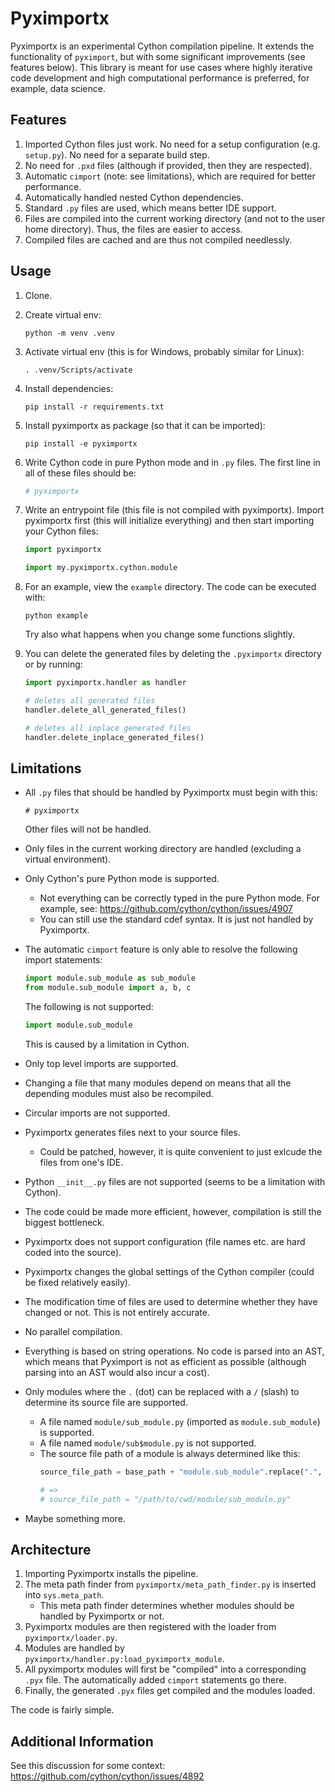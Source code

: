 **Pyximportx**
==========

Pyximportx is an experimental Cython compilation pipeline. It extends the functionality of `pyximport`, but with some significant improvements (see features below). This library is meant for use cases where highly iterative code development and high computational performance is preferred, for example, data science.  



Features
--------

1. Imported Cython files just work. No need for a setup configuration (e.g. `setup.py`). No need for a separate build step.
2. No need for `.pxd` files (although if provided, then they are respected).
3. Automatic `cimport` (note: see limitations), which are required for better performance.
4. Automatically handled nested Cython dependencies.
5. Standard `.py` files are used, which means better IDE support.
6. Files are compiled into the current working directory (and not to the user home directory). Thus, the files are easier to access.
7. Compiled files are cached and are thus not compiled needlessly. 



Usage
--------

1. Clone.
2. Create virtual env:
    ```
    python -m venv .venv
    ```
3. Activate virtual env (this is for Windows, probably similar for Linux):
    ```
    . .venv/Scripts/activate
    ```
4. Install dependencies:
    ```
    pip install -r requirements.txt 
    ```
5. Install pyximportx as package (so that it can be imported):
    ```
    pip install -e pyximportx
    ```
6. Write Cython code in pure Python mode and in `.py` files. The first line in all of these files should be:
    ```python
    # pyximportx
    ```
7. Write an entrypoint file (this file is not compiled with pyximportx). Import pyximportx first (this will initialize everything) and then start importing your Cython files:
    ```python
    import pyximportx

    import my.pyximportx.cython.module
    ```
8. For an example, view the `example` directory. The code can be executed with:
    ```
    python example
    ``` 
    Try also what happens when you change some functions slightly.

9. You can delete the generated files by deleting the `.pyximportx` directory or by running:
    ```python
    import pyximportx.handler as handler

    # deletes all generated files
    handler.delete_all_generated_files()

    # deletes all inplace generated files
    handler.delete_inplace_generated_files()
    ```



Limitations
-----------

- All `.py` files that should be handled by Pyximportx must begin with this:
    ```
    # pyximportx
    ```
    Other files will not be handled. 

- Only files in the current working directory are handled (excluding a virtual environment).

- Only Cython's pure Python mode is supported.
    - Not everything can be correctly typed in the pure Python mode. For example, see: https://github.com/cython/cython/issues/4907
    - You can still use the standard cdef syntax. It is just not handled by Pyximportx.

- The automatic `cimport` feature is only able to resolve the following import statements:
    ```python
    import module.sub_module as sub_module
    from module.sub_module import a, b, c
    ```

    The following is not supported:
    
    ```python
    import module.sub_module
    ```

    This is caused by a limitation in Cython.

- Only top level imports are supported.
- Changing a file that many modules depend on means that all the depending modules must also be recompiled.
- Circular imports are not supported.
- Pyximportx generates files next to your source files.
    - Could be patched, however, it is quite convenient to just exlcude the files from one's IDE.
- Python `__init__.py` files are not supported (seems to be a limitation with Cython).
- The code could be made more efficient, however, compilation is still the biggest bottleneck.
- Pyximportx does not support configuration (file names etc. are hard coded into the source).
- Pyximportx changes the global settings of the Cython compiler (could be fixed relatively easily).
- The modification time of files are used to determine whether they have changed or not. This is not entirely accurate.
- No parallel compilation.
- Everything is based on string operations. No code is parsed into an AST, which means that Pyximport is not as efficient as possible (although parsing into an AST would also incur a cost). 
- Only modules where the `.` (dot) can be replaced with a `/` (slash) to determine its source file are supported. 
    - A file named `module/sub_module.py` (imported as `module.sub_module`) is supported.
    - A file named `module/sub$module.py` is not supported.
    - The source file path of a module is always determined like this:
        ```python
        source_file_path = base_path + "module.sub_module".replace(".", "/") + ".py"

        # => 
        # source_file_path = "/path/to/cwd/module/sub_module.py"
        ```
     
- Maybe something more.





Architecture
------------

1. Importing Pyximportx installs the pipeline.
2. The meta path finder from `pyximportx/meta_path_finder.py` is inserted into `sys.meta_path`.
    - This meta path finder determines whether modules should be handled by Pyximportx or not.
3. Pyximportx modules are then registered with the loader from `pyximportx/loader.py`.
4. Modules are handled by `pyximportx/handler.py:load_pyximportx_module`.
5. All pyximportx modules will first be "compiled" into a corresponding `.pyx` file. The automatically added `cimport` statements go there.
6. Finally, the generated `.pyx` files get compiled and the modules loaded.

The code is fairly simple.

Additional Information
-----------
See this discussion for some context: https://github.com/cython/cython/issues/4892 
